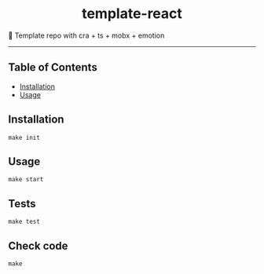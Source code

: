 <div align="center">
    <h1>template-react</h1>
</div>

<p>📓 Template repo with cra + ts + mobx + emotion</p>

---

## Table of Contents

<!-- START doctoc generated TOC please keep comment here to allow auto update -->
<!-- DON'T EDIT THIS SECTION, INSTEAD RE-RUN doctoc TO UPDATE -->
<!-- END doctoc -->

- [Installation](#installation)
- [Usage](#usage)

<!-- END doctoc generated TOC please keep comment here to allow auto update -->

## Installation

```shell script
make init
```

## Usage

```shell script
make start
```

## Tests

```shell script
make test
```

## Check code

```shell script
make
```
